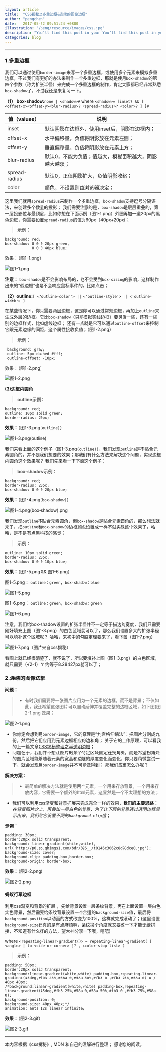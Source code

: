 ```yaml
---
layout: article
title:  "CSS揭秘之多重边框&连续的图像边框"
author: "pengchen"
date:   2017-05-22 09:51:24 +0800
illustration: "/peng/resource/images/css.jpg"
description: "You’ll find this post in your You’ll find this post in your You’ll find this post in your `_posts` directory directory directory"
categories: blog
---
```


***
### 1.多重边框
我们可以通过使用`border-image`来写一个多重边框，或使用多个元素来模拟多重边框，不过我们有更好的办法来制作一个多重边框，那就是使用`box-shadow`的第四个参数（称为扩张半径）来完成一个多重边框的制作，肯定大家都已经非常熟悉`box-shadow`了，不过我还是来复习一下。

**（1） box-shadow:**`none | <shadow>#`
where
`<shadow>= [inset? && [ <offset-x><offset-y><blur-radius>? <spread-radius>? <color>? ] ]#`

值（values）| 说明
-- | ----
inset | 默认阴影在边框外，使用inset后，阴影在边框内；
offset-x | 水平偏移量，负值将阴影放在元素左侧；
offset-y | 垂直偏移量，负值将阴影放在元素上方；
blur-radius | 默认0，不能为负值；值越大，模糊面积越大，阴影越大越淡；
spread-radius |  默认0，正值阴影扩大，负值阴影收缩；
color | 颜色，不设置则由浏览器决定；


这里我们就用`spread-radius`来制作一个多重边框，`box-shadow`支持逗号分隔语法，来创建多个数量的投影；
我们需要注意的是，`box-shadow`是层层重叠的，第一层投影位与最顶层，比如你想在下面示例（图1-1.png）外圈再加一道20px的黑色边框，你需要设置`spread-radius`的值为60px（40px+20px）；
>**示例：**
```
background: red;
box-shadow: 0 0 0 20px green,
            0 0 0 40px blue;
```

效果：（图1-1.png）

![图1-1.png](http://upload-images.jianshu.io/upload_images/5544126-6ecc67d93d3922df.png?imageMogr2/auto-orient/strip%7CimageView2/2/w/1240)

**注意：**
`box-shadow`是不会影响布局的，也不会受到`box-sizing`的影响，这样制作出来的“假边框”也是不会响应鼠标事件的，比如点击；

**（2）outline:**`[ <'outline-color'> || <'outline-style'> || <'outline-width'> ]`

在某些情况下，你只需要两层边框，这是你可以通过常规边框，再加上`outline`来生成外层的边框。它比`box-shadow`（只能模拟实线边框）要灵活一些，还有一些别的边框样式，比如虚线边框；
还有一点就是它可以通过`outline-offset`来控制它跟元素边缘的间距，这个属性接收负值；（图1-2.png）
>**示例：**
```
 background: gray;
 outline: 5px dashed #fff;
 outline-offset: -10px;
```

效果：（图1-2.png）

![图1-2.png](http://upload-images.jianshu.io/upload_images/5544126-7e145171a1abd483.png?imageMogr2/auto-orient/strip%7CimageView2/2/w/1240)

**(3)边框内圆角**
>**outline示例：**
```
background: red;
outline: 10px solid green;
border-radius: 20px;
```

**效果：**（图1-3.png`(outline)`）

![图1-3.png`(outline)`](http://upload-images.jianshu.io/upload_images/5544126-5078af87774ee21c.png?imageMogr2/auto-orient/strip%7CimageView2/2/w/1240)

我们来看上面的这个例子（图1-3.png`(outline)`），我们发现`outline`是不贴合元素圆角的，并不是我们想要的效果；那我们有什么方法来解决这个问题，实现边框内圆角这个效果呢？
我们先来看一下下面这个例子：
>**box-shadow示例：**
```
background: red;
border-radius: 20px;
box-shadow: 0 0 0 20px blue;
```

**效果：**（图1-4.png`(box-shadow)`）

![图1-4.png`(box-shadow)`.png](http://upload-images.jianshu.io/upload_images/5544126-a847d3ddd31e1c04.png?imageMogr2/auto-orient/strip%7CimageView2/2/w/1240)

我们发现`outline`不贴合元素圆角，但`box-shadow`是贴合元素圆角的，那么想法就来了，把`outline`和`box-shadow`的边框颜色设置成一样不就实现这个效果了，哈哈，是不是有点黑科技的感觉；
>**示例：**
```
outline: 10px solid green;
border-radius: 20px;
box-shadow: 0 0 0 10px blue;
```
**效果：**（图1-5.png && 图1-6.png）

图1-5.png： `outline：green`，`box-shadow：blue`

![图1-5.png](http://upload-images.jianshu.io/upload_images/5544126-5f144840a559af96.png?imageMogr2/auto-orient/strip%7CimageView2/2/w/1240)

图1-6.png： `outline：green`，`box-shadow：green`

![图1-6.png](http://upload-images.jianshu.io/upload_images/5544126-c6b7644f20387e99.png?imageMogr2/auto-orient/strip%7CimageView2/2/w/1240)

注意，我们给box-shadow设置的扩张半径并不一定等于描边的宽度，我们只需要刚好填充上图（图1-3.png）的白色区域就可以了，那么我们设置多大的扩张半径可以填补这个区域呢？
哈哈，来初中的勾股定理要来了，看下图（图1-7.png）

![图1-7.png（图片来自css揭秘）](http://upload-images.jianshu.io/upload_images/5544126-ab47cee7b13ab62f.png?imageMogr2/auto-orient/strip%7CimageView2/2/w/1240)

看图上就已经很清楚了，就不说了，所以要填补上图（图1-3.png）的白色区域，就只需要（√2-1）*r 约等于8.28427px就可以了；

### 2.连续的图像边框
**问题：**
>+ 有时我们需要将一张图片应用为一个元素的边框，而不是背景；不仅如此，我还希望这张图片可以自动延伸并覆盖完整的边框区域，如下图(图2-1.png)效果；

![图2-1.png](http://upload-images.jianshu.io/upload_images/5544126-33beade12125a584.png?imageMogr2/auto-orient/strip%7CimageView2/2/w/1240)

+ 你肯定会想到用`border-image`，它的原理是“九宫格伸缩法”：把图片分割成九份，然后把它们应用到元素边框相应的边和角；
关于它的工作原理，可以看我的上一篇文章[CSS揭秘整理之半透明边框](http://www.jianshu.com/p/d5b16170526c)；
+ 问题在于，我们并不想让图片的某个特定区域固定在拐角处，而是希望拐角处的图片区域能够随着元素的宽高和边框的厚度变化而变化，你只要稍微尝试一下，就会发现用`border-image`并不可能做得到；
那我们应该怎么办呢？

**解决方案：**
>+ 最简单的解决方法就是使用两个元素，一个用来存放背景，一个用来存放内容，它需要一个额外的html元素，这显然是一个不太理想的方法；
+ 我们可以利用css渐变和背景扩展来完成完全一样的效果，**我们的主要思路：** *在背景图片之上，再叠加一层白色的背景，为了让下层的背景透过透明边框显示出来，我们给它设置不同的`background-clip`值*；

**示例：**
```
padding: 30px;
border:20px solid transparent;
background: linear-gradient(white,white), url('http://p0.so.qhimgs1.com/bdr/326__/t0146c3062c8d78dce0.jpg');
background-size: cover;
background-clip: padding-box,border-box;
background-origin: border-box;
```

**效果：**（图2-2.png）

![图2-2.png](http://upload-images.jianshu.io/upload_images/5544126-2d76ba8a6675a58b.png?imageMogr2/auto-orient/strip%7CimageView2/2/w/1240)

#### 蚂蚁行军边框

利用css渐变和背景的扩展 ，先给背景设置一层条纹背景，再在上面设置一层白色实色背景，然后需要给条纹背景设置一个合适的`background-size`值，最后将`background-position`以动画的方式改变为100%，这样就完成滚动了；(这里设置`background-size`还真的是有点麻烦啊，条纹换个角度就又要改一下才能无缝拼接，不知道有什么好的方法，望大神分享一下哦，嘻嘻)

where
`<repeating-linear-gradient()> = repeating-linear-gradient( [ <angle> | to <side-or-corner> ]? , <color-stop-list> )`
>**示例：**
```
padding: 50px;
border:20px solid transparent;
background:linear-gradient(white,white) padding-box,repeating-linear-gradient(45deg,#fb3 25%,#58a 0,#58a 50%,#fb3 0 ,#fb3 75%,#58a 0) 0 / 40px 40px;
/*background:linear-gradient(white,white) padding-box,repeating-linear-gradient(45deg,#fb3 25%,#58a 0,#58a 50%,#fb3 0 ,#fb3 75%,#58a 0);
background-position: 0;
background-size: 40px 40px;*/
animation: ants 12s linear infinite;
```

**效果：**（图2-3.gif）

![图2-3.gif](http://upload-images.jianshu.io/upload_images/5544126-456fd661655fdb81.gif?imageMogr2/auto-orient/strip)

***
本内容根据《css揭秘》, MDN 和自己的理解进行整理；
感谢您的阅读。
